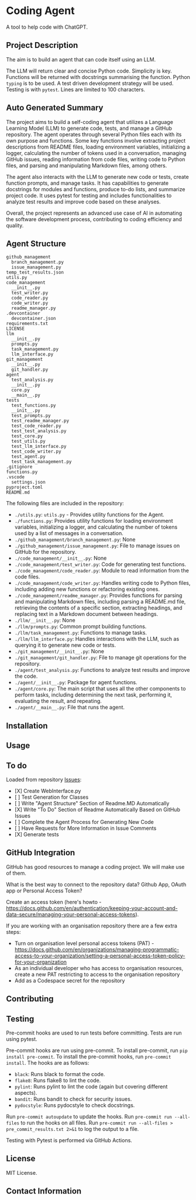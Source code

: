 # Coding Agent

A tool to help code with ChatGPT.

## Project Description

The aim is to build an agent that can code itself using an LLM. 

The LLM will return clear and concise Python code.
Simplicity is key. Functions will be returned with docstrings summarising the function. Python `typing` is to be used.
A test driven development strategy will be used. Testing is with `pytest`. Lines are limited to 100 characters.

## Auto Generated Summary

The project aims to build a self-coding agent that utilizes a Language Learning Model (LLM) to generate code, tests, and manage a GitHub repository. The agent operates through several Python files each with its own purpose and functions. Some key functions involve extracting project descriptions from README files, loading environment variables, initializing a logger, calculating the number of tokens used in a conversation, managing GitHub issues, reading information from code files, writing code to Python files, and parsing and manipulating Markdown files, among others.

The agent also interacts with the LLM to generate new code or tests, create function prompts, and manage tasks. It has capabilities to generate docstrings for modules and functions, produce to-do lists, and summarize project code. It uses pytest for testing and includes functionalities to analyze test results and improve code based on these analyses.

Overall, the project represents an advanced use case of AI in automating the software development process, contributing to coding efficiency and quality.

## Agent Structure

```
github_management
  branch_management.py
  issue_management.py
temp_test_results.json
utils.py
code_management
  __init__.py
  test_writer.py
  code_reader.py
  code_writer.py
  readme_manager.py
.devcontainer
  devcontainer.json
requirements.txt
LICENSE
llm
  __init__.py
  prompts.py
  task_management.py
  llm_interface.py
git_management
  __init__.py
  git_handler.py
agent
  test_analysis.py
  __init__.py
  core.py
  __main__.py
tests
  test_functions.py
  __init__.py
  test_prompts.py
  test_readme_manager.py
  test_code_reader.py
  test_test_analysis.py
  test_core.py
  test_utils.py
  test_llm_interface.py
  test_code_writer.py
  test_agent.py
  test_task_management.py
.gitignore
functions.py
.vscode
  settings.json
pyproject.toml
README.md

```

The following files are included in the repository:

- `./utils.py`: `utils.py` - Provides utility functions for the Agent.
- `./functions.py`: Provides utility functions for loading environment variables, initializing a logger, and calculating the number of tokens used by a list of messages in a conversation.
- `./github_management/branch_management.py`: None
- `./github_management/issue_management.py`: File to manage issues on GitHub for the repository.
- `./code_management/__init__.py`: None
- `./code_management/test_writer.py`: Code for generating test functions.
- `./code_management/code_reader.py`: Module to read information from the code files.
- `./code_management/code_writer.py`: Handles writing code to Python files, including adding new functions or refactoring existing ones.
- `./code_management/readme_manager.py`: Provides functions for parsing and manipulating Markdown files, including parsing a README.md file, retrieving the contents of a specific section, extracting headings, and replacing text in a Markdown document between headings.
- `./llm/__init__.py`: None
- `./llm/prompts.py`: Common prompt building functions.
- `./llm/task_management.py`: Functions to manage tasks.
- `./llm/llm_interface.py`: Handles interactions with the LLM, such as querying it to generate new code or tests.
- `./git_management/__init__.py`: None
- `./git_management/git_handler.py`: File to manage git operations for the repository.
- `./agent/test_analysis.py`: Functions to analyze test results and improve the code.
- `./agent/__init__.py`: Package for agent functions.
- `./agent/core.py`: The main script that uses all the other components to perform tasks, including determining the next task, performing it, evaluating the result, and repeating.
- `./agent/__main__.py`: File that runs the agent.

## Installation

## Usage

## To do

Loaded from repository [Issues](https://github.com/Simibrum/code-assistant/issues):

- \[X\] Create WebInterface.py
- \[ \] Test Generation for Classes
- \[ \] Write "Agent Structure" Section of Readme.MD Automatically
- \[X\] Write "To Do" Section of Readme Automatically Based on GitHub Issues
- \[ \] Complete the Agent Process for Generating New Code
- \[ \] Have Requests for More Information in Issue Comments
- \[X\] Generate tests

## GitHub Integration

GitHub has good resources to manage a coding project. We will make use of them.

What is the best way to connect to the repository data? Github App, OAuth app or Personal Access Token?

Create an access token (here's howto - https://docs.github.com/en/authentication/keeping-your-account-and-data-secure/managing-your-personal-access-tokens).

If you are working with an organisation repository there are a few extra steps:

- Turn on organisation level personal access tokens (PAT) - https://docs.github.com/en/organizations/managing-programmatic-access-to-your-organization/setting-a-personal-access-token-policy-for-your-organization
- As an individual developer who has access to organisation resources, create a new PAT restricting to access to the organisation repository
- Add as a Codespace secret for the repository

## Contributing

## Testing

Pre-commit hooks are used to run tests before committing. Tests are run using pytest.

Pre-commit hooks are run using pre-commit. To install pre-commit, run `pip install pre-commit`. To install the
pre-commit hooks, run `pre-commit install`.
The hooks are as follows:

* `black`: Runs black to format the code.
* `flake8`: Runs flake8 to lint the code.
* `pylint`: Runs pylint to lint the code (again but covering different aspects).
* `bandit`: Runs bandit to check for security issues.
* `pydocstyle`: Runs pydocstyle to check docstrings.

Run `pre-commit autoupdate` to update the hooks.
Run `pre-commit run --all-files` to run the hooks on all files.
Run `pre-commit run --all-files > pre_commit_results.txt 2>&1` to log the output to a file.

Testing with Pytest is performed via GitHub Actions.

## License

MIT License.

## Contact Information
